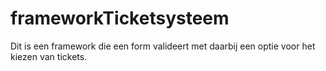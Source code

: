 # frameworkTicketsysteem
Dit is een framework die een form valideert met daarbij een optie voor het kiezen van tickets.
